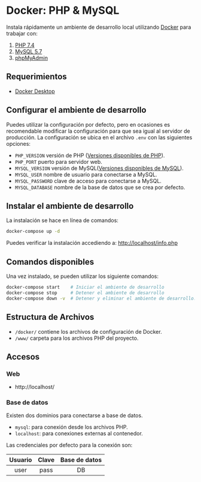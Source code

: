 # Docker: PHP & MySQL

Instala rápidamente un ambiente de desarrollo local utilizando [Docker](https://www.docker.com) para trabajar con:
1. [PHP 7.4](https://www.php.net/)
2. [MySQL 5.7](https://www.mysql.com/) 
3. [phpMyAdmin](https://www.phpmyadmin.net/)


## Requerimientos

* [Docker Desktop](https://www.docker.com/products/docker-desktop)

## Configurar el ambiente de desarrollo

Puedes utilizar la configuración por defecto, pero en ocasiones es recomendable modificar la configuración para que sea igual al servidor de producción. La configuración se ubica en el archivo `.env` con las siguientes opciones:

* `PHP_VERSION` versión de PHP ([Versiones disponibles de PHP](https://github.com/docker-library/docs/blob/master/php/README.md#supported-tags-and-respective-dockerfile-links)).
* `PHP_PORT` puerto para servidor web.
* `MYSQL_VERSION` versión de MySQL([Versiones disponibles de MySQL](https://hub.docker.com/_/mysql)).
* `MYSQL_USER` nombre de usuario para conectarse a MySQL.
* `MYSQL_PASSWORD` clave de acceso para conectarse a MySQL.
* `MYSQL_DATABASE` nombre de la base de datos que se crea por defecto.

## Instalar el ambiente de desarrollo

La instalación se hace en línea de comandos:

```zsh
docker-compose up -d
```
Puedes verificar la instalación accediendo a: [http://localhost/info.php](http://localhost/info.php)

## Comandos disponibles

Una vez instalado, se pueden utilizar los siguiente comandos:

```zsh
docker-compose start    # Iniciar el ambiente de desarrollo
docker-compose stop     # Detener el ambiente de desarrollo
docker-compose down -v  # Detener y eliminar el ambiente de desarrollo.
```

## Estructura de Archivos

* `/docker/` contiene los archivos de configuración de Docker.
* `/www/` carpeta para los archivos PHP del proyecto.

## Accesos

### Web

* http://localhost/

### Base de datos

Existen dos dominios para conectarse a base de datos.

* `mysql`: para conexión desde los archivos PHP.
* `localhost`: para conexiones externas al contenedor.

Las credenciales por defecto para la conexión son:

| Usuario | Clave | Base de datos |
|:---:|:---:|:---:|
| user | pass | DB |
